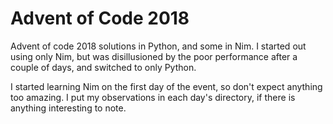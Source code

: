 # Advent of Code 2018

Advent of code 2018 solutions in Python, and some in Nim. I started out using only Nim, but was disillusioned by the poor performance after a couple of days, and switched to only Python.

I started learning Nim on the first day of the event, so don't expect anything too amazing. I put my observations in each day's directory, if there is anything interesting to note.
